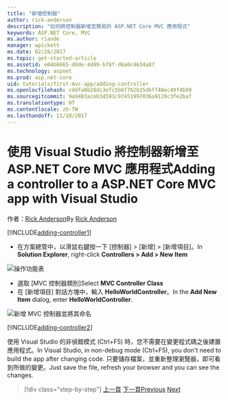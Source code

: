 ```yaml
---
title: "新增控制器"
author: rick-anderson
description: "如何將控制器新增至簡易的 ASP.NET Core MVC 應用程式"
keywords: ASP.NET Core, MVC
ms.author: riande
manager: wpickett
ms.date: 02/28/2017
ms.topic: get-started-article
ms.assetid: e04b6665-d0de-4d99-b78f-d6a0c4634a87
ms.technology: aspnet
ms.prod: asp.net-core
uid: tutorials/first-mvc-app/adding-controller
ms.openlocfilehash: cddfa0b28dc3efc5b6f762b35dbff48ec40f4b99
ms.sourcegitcommit: 9a9483aceb34591c97451997036a9120c3fe2baf
ms.translationtype: HT
ms.contentlocale: zh-TW
ms.lasthandoff: 11/10/2017
---
```

# <a name="adding-a-controller-to-a-aspnet-core-mvc-app-with-visual-studio"></a><span data-ttu-id="9b149-104">使用 Visual Studio 將控制器新增至 ASP.NET Core MVC 應用程式</span><span class="sxs-lookup"><span data-stu-id="9b149-104">Adding a controller to a ASP.NET Core MVC app with Visual Studio</span></span>

<span data-ttu-id="9b149-105">作者：[Rick Anderson](https://twitter.com/RickAndMSFT)</span><span class="sxs-lookup"><span data-stu-id="9b149-105">By [Rick Anderson](https://twitter.com/RickAndMSFT)</span></span>

[!INCLUDE[adding-controller1](../../includes/mvc-intro/adding-controller1.md)]

* <span data-ttu-id="9b149-106">在方案總管中，以滑鼠右鍵按一下 [控制器] > [新增] > [新增項目]。</span><span class="sxs-lookup"><span data-stu-id="9b149-106">In **Solution Explorer**, right-click **Controllers > Add > New Item**</span></span>

![操作功能表](adding-controller/_static/add_controller.png)

* <span data-ttu-id="9b149-108">選取 [MVC 控制器類別]</span><span class="sxs-lookup"><span data-stu-id="9b149-108">Select **MVC Controller Class**</span></span>
* <span data-ttu-id="9b149-109">在 [新增項目] 對話方塊中，輸入 **HelloWorldController**。</span><span class="sxs-lookup"><span data-stu-id="9b149-109">In the **Add New Item** dialog, enter **HelloWorldController**.</span></span>

![新增 MVC 控制器並將其命名](adding-controller/_static/ac.png)

[!INCLUDE[adding-controller2](../../includes/mvc-intro/adding-controller2.md)]

<span data-ttu-id="9b149-111">使用 Visual Studio 的非偵錯模式 (Ctrl+F5) 時，您不需要在變更程式碼之後建置應用程式。</span><span class="sxs-lookup"><span data-stu-id="9b149-111">In Visual Studio, in non-debug mode (Ctrl+F5), you don't need to build the app after changing  code.</span></span> <span data-ttu-id="9b149-112">只要儲存檔案，並重新整理瀏覽器，即可看到所做的變更。</span><span class="sxs-lookup"><span data-stu-id="9b149-112">Just save the file, refresh your browser and you can see the changes.</span></span>

>[!div class="step-by-step"]
<span data-ttu-id="9b149-113">[上一頁](start-mvc.md)
[下一頁](adding-view.md)</span><span class="sxs-lookup"><span data-stu-id="9b149-113">[Previous](start-mvc.md)
[Next](adding-view.md)</span></span>  
